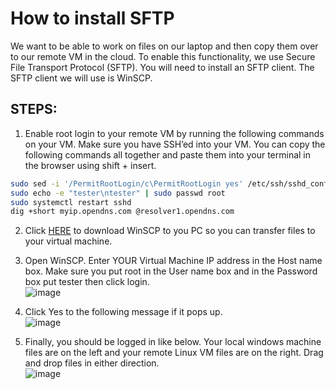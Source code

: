 # How to install SFTP 

 

We want to be able to work on files on our laptop and then copy them over to our remote VM in the cloud. To enable this functionality, we use Secure File Transport Protocol (SFTP). You will need to install an SFTP client. The SFTP client we will use is WinSCP.  

## STEPS: 

1. Enable root login to your remote VM by running the following commands on your VM. Make sure you have SSH’ed into your VM. You can copy the following commands all together and paste them into your terminal in the browser using shift + insert.  
 
```bash
sudo sed -i '/PermitRootLogin/c\PermitRootLogin yes' /etc/ssh/sshd_config
sudo echo -e "tester\ntester" | sudo passwd root
sudo systemctl restart sshd
dig +short myip.opendns.com @resolver1.opendns.com
```
 

2. Click [HERE](https://atlantictu-my.sharepoint.com/:u:/g/personal/daniel_cregg_atu_ie/Ef3-CXVnbR78LjDgJAQTtlgBeWnwi4EuWv8JAeo18iLGKQ?e=gUOtB7&download=1) to download WinSCP to you PC so you can transfer files to your virtual machine.  

3. Open WinSCP. Enter YOUR Virtual Machine IP address in the Host name box. Make sure you put root in the User name box and in the Password box put tester then click login.  
![image](https://github.com/danielcregg/dc-labs/assets/22198586/3ba3fc86-e3fa-4ab0-b385-e1d317be86b4)

4. Click Yes to the following message if it pops up.  
![image](https://github.com/danielcregg/dc-labs/assets/22198586/238d66b6-8354-446e-8417-1df886d05b91)

5. Finally, you should be logged in like below. Your local windows machine files are on the left and your remote Linux VM files are on the right. Drag and drop files in either direction.   
![image](https://github.com/danielcregg/dc-labs/assets/22198586/09887dea-e316-45c1-affb-91f50c8f9f40)

 

 

 

 

 
